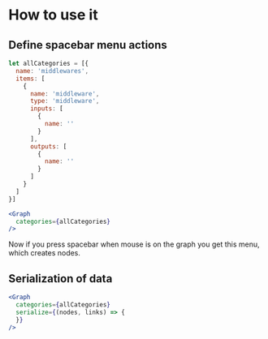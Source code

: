 # How to use it

## Define spacebar menu actions

```jsx
let allCategories = [{
  name: 'middlewares',
  items: [
    {
      name: 'middleware',
      type: 'middleware',
      inputs: [
        {
          name: ''
        }
      ],
      outputs: [
        {
          name: ''
        }
      ]
    }
  ]
}]
```


```jsx
<Graph
  categories={allCategories}
/>
```

Now if you press spacebar when mouse is on the graph you get this menu, which creates nodes.

## Serialization of data
```jsx
<Graph
  categories={allCategories}
  serialize={(nodes, links) => {
  }}
/>
```
